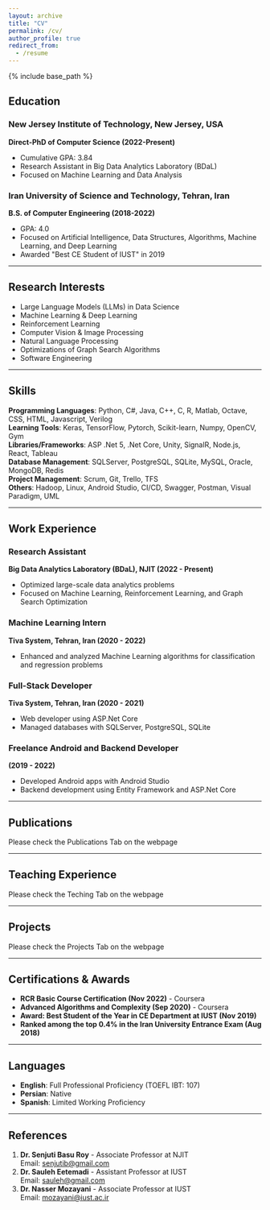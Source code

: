 ```yaml
---
layout: archive
title: "CV"
permalink: /cv/
author_profile: true
redirect_from:
  - /resume
---
```


{% include base_path %}

## Education

### New Jersey Institute of Technology, New Jersey, USA  
**Direct-PhD of Computer Science (2022-Present)**  
- Cumulative GPA: 3.84  
- Research Assistant in Big Data Analytics Laboratory (BDaL)  
- Focused on Machine Learning and Data Analysis  

### Iran University of Science and Technology, Tehran, Iran  
**B.S. of Computer Engineering (2018-2022)**  
- GPA: 4.0  
- Focused on Artificial Intelligence, Data Structures, Algorithms, Machine Learning, and Deep Learning  
- Awarded "Best CE Student of IUST" in 2019

---

## Research Interests

- Large Language Models (LLMs) in Data Science
- Machine Learning & Deep Learning
- Reinforcement Learning
- Computer Vision & Image Processing
- Natural Language Processing
- Optimizations of Graph Search Algorithms
- Software Engineering

---

## Skills

**Programming Languages**: Python, C#, Java, C++, C, R, Matlab, Octave, CSS, HTML, Javascript, Verilog  
**Learning Tools**: Keras, TensorFlow, Pytorch, Scikit-learn, Numpy, OpenCV, Gym  
**Libraries/Frameworks**: ASP .Net 5, .Net Core, Unity, SignalR, Node.js, React, Tableau  
**Database Management**: SQLServer, PostgreSQL, SQLite, MySQL, Oracle, MongoDB, Redis  
**Project Management**: Scrum, Git, Trello, TFS  
**Others**: Hadoop, Linux, Android Studio, CI/CD, Swagger, Postman, Visual Paradigm, UML

---

## Work Experience

### Research Assistant  
**Big Data Analytics Laboratory (BDaL), NJIT (2022 - Present)**  
- Optimized large-scale data analytics problems  
- Focused on Machine Learning, Reinforcement Learning, and Graph Search Optimization

### Machine Learning Intern  
**Tiva System, Tehran, Iran (2020 - 2022)**  
- Enhanced and analyzed Machine Learning algorithms for classification and regression problems  

### Full-Stack Developer  
**Tiva System, Tehran, Iran (2020 - 2021)**  
- Web developer using ASP.Net Core  
- Managed databases with SQLServer, PostgreSQL, SQLite  

### Freelance Android and Backend Developer  
**(2019 - 2022)**  
- Developed Android apps with Android Studio  
- Backend development using Entity Framework and ASP.Net Core

---

## Publications

Please check the Publications Tab on the webpage

---

## Teaching Experience

Please check the Teching Tab on the webpage

---

## Projects

Please check the Projects Tab on the webpage

---

## Certifications & Awards

- **RCR Basic Course Certification (Nov 2022)** - Coursera  
- **Advanced Algorithms and Complexity (Sep 2020)** - Coursera  
- **Award: Best Student of the Year in CE Department at IUST (Nov 2019)**  
- **Ranked among the top 0.4% in the Iran University Entrance Exam (Aug 2018)**  

---

## Languages

- **English**: Full Professional Proficiency (TOEFL IBT: 107)  
- **Persian**: Native  
- **Spanish**: Limited Working Proficiency

---

## References

1. **Dr. Senjuti Basu Roy** - Associate Professor at NJIT  
   Email: senjutib@gmail.com  
2. **Dr. Sauleh Eetemadi** - Assistant Professor at IUST  
   Email: sauleh@gmail.com  
3. **Dr. Nasser Mozayani** - Associate Professor at IUST  
   Email: mozayani@iust.ac.ir

